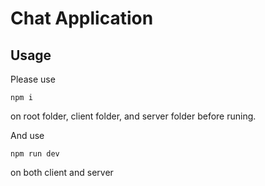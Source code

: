# Chat Application

## Usage
Please use
```
npm i
```
on root folder, client folder, and server folder before runing. 

And use
```
npm run dev
```
on both client and server